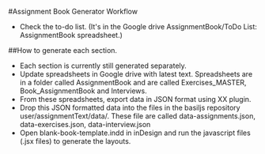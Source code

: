 #Assignment Book Generator Workflow

* Check the to-do list. (It's in the Google drive AssignmentBook/ToDo List: AssignmentBook spreadsheet.)

##How to generate each section.

* Each section is currently still generated separately.
* Update spreadsheets in Google drive with latest text. Spreadsheets are in a folder called AssignmentBook and are called Exercises_MASTER, Book_AssignmentBook and Interviews.
* From these spreadsheets, export data in JSON format using XX plugin.
* Drop this JSON formatted data into the files in the basiljs repository user/assignmentText/data/. These file are called data-assignments.json, data-exercises.json, data-interview.json
* Open blank-book-template.indd in inDesign and run the javascript files (.jsx files) to generate the layouts.
